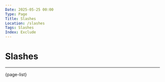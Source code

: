 ```yaml
---
Date: 2025-05-25 00:00
Type: Page
Title: Slashes
Location: /slashes
Tags: Slashes
Index: Exclude
---
```


# Slashes


---

{page-list}

